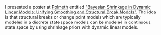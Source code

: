 <!-- 
.. link: 
.. description: 
.. tags: Bayesian,conference
.. date: 2013/07/21 22:12:36
.. title: Polmeth XXX Poster
.. slug: polmeth-xxx-poster
-->

I presented a poster at [Polmeth](http://pages.shanti.virginia.edu/PolMeth/) entitled ["Bayesian Shrinkage in Dynamic Linear Models: Unifying Smoothing and Structural Break Models"](https://s3.amazonaws.com/docs.jrnold.me/Arnold_PolmethXXX_Poster.pdf).
The idea is that structural breaks or change point models which are typically modeled in a discrete state space models can be modeled in continuous state space by using shrinkage priors with dynamic linear models.

